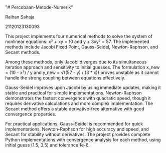 "# Percobaan-Metode-Numerik" 

Raihan Sahaja

21120123130093

This project implements four numerical methods to solve the system of nonlinear equations: x² + xy = 10 and y + 3xy² = 57. The implemented methods include Jacobi Fixed Point, Gauss-Seidel, Newton-Raphson, and Secant methods.

Among these methods, only Jacobi diverges due to its simultaneous iteration approach and sensitivity to initial guesses. The formulation x_new = (10 - x²) / y and y_new = √((57 - y) / (3 * x)) proves unstable as it cannot handle the strong coupling between equations effectively.

Gauss-Seidel improves upon Jacobi by using immediate updates, making it stable and practical for simple implementations. Newton-Raphson demonstrates the fastest convergence with quadratic speed, though it requires derivative calculations and more complex implementation. The Secant method offers a stable derivative-free alternative with good convergence properties.

For practical applications, Gauss-Seidel is recommended for quick implementations, Newton-Raphson for high accuracy and speed, and Secant for stability without derivatives. The project provides complete Python implementations with convergence analysis for each method, using initial guess (1.5, 3.5) and tolerance 1e-6.
